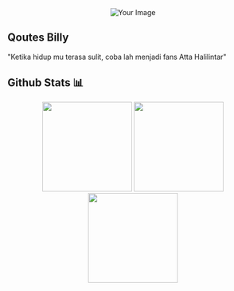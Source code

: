 <div align="center">
    <img src="http://i.imgur.com/y8g506n.png?1" alt="Your Image">
</div>

## Qoutes Billy

"Ketika hidup mu terasa sulit, coba lah menjadi fans Atta Halilintar"

## Github Stats 📊
<div align="center">
   <img height="180em" src="https://github-readme-stats-eight-theta.vercel.app/api?username=dbllyy&show_icons=true&theme=radical&include_all_commits=true&count_private=true"/>
   <img height="180em" src="https://github-readme-stats-eight-theta.vercel.app/api/top-langs/?username=dbllyy&layout=compact&langs_count=8&theme=radical"/>
   <img height="180em" src="https://github-readme-streak-stats.herokuapp.com/?user=dbllyy&&theme=radical"/>
</div>
